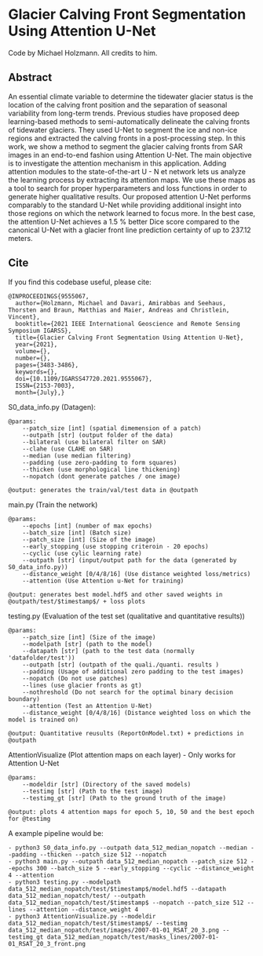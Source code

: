 # Glacier Calving Front Segmentation Using Attention U-Net

Code by Michael Holzmann. All credits to him.

## Abstract
An essential climate variable to determine the tidewater glacier status is the location of the calving front position and the separation of seasonal variability from long-term trends. Previous studies have proposed deep learning-based methods to semi-automatically delineate the calving fronts of tidewater glaciers. They used U-Net to segment the ice and non-ice regions and extracted the calving fronts in a post-processing step. In this work, we show a method to segment the glacier calving fronts from SAR images in an end-to-end fashion using Attention U-Net. The main objective is to investigate the attention mechanism in this application. Adding attention modules to the state-of-the-art U - N et network lets us analyze the learning process by extracting its attention maps. We use these maps as a tool to search for proper hyperparameters and loss functions in order to generate higher qualitative results. Our proposed attention U-Net performs comparably to the standard U-Net while providing additional insight into those regions on which the network learned to focus more. In the best case, the attention U-Net achieves a 1.5 % better Dice score compared to the canonical U-Net with a glacier front line prediction certainty of up to 237.12 meters.

## Cite
If you find this codebase useful, please cite:
```
@INPROCEEDINGS{9555067,
  author={Holzmann, Michael and Davari, Amirabbas and Seehaus, Thorsten and Braun, Matthias and Maier, Andreas and Christlein, Vincent},
  booktitle={2021 IEEE International Geoscience and Remote Sensing Symposium IGARSS}, 
  title={Glacier Calving Front Segmentation Using Attention U-Net}, 
  year={2021},
  volume={},
  number={},
  pages={3483-3486},
  keywords={},
  doi={10.1109/IGARSS47720.2021.9555067},
  ISSN={2153-7003},
  month={July},}
```

S0_data_info.py (Datagen):

	@params:
		--patch_size [int] (spatial dimemension of a patch)
		--outpath [str] (output folder of the data)
		--bilateral (use bilateral filter on SAR)
		--clahe (use CLAHE on SAR)
	 	--median (use median filtering)
		--padding (use zero-padding to form squares)
		--thicken (use morphological line thickening)
		--nopatch (dont generate patches / one image)

	@output: generates the train/val/test data in @outpath



main.py (Train the network)	

	@params:
		--epochs [int] (number of max epochs)
		--batch_size [int] (Batch size)
		--patch_size [int] (Size of the image)	
		--early_stopping (use stopping criteroin - 20 epochs)
		--cyclic (use cylic learning rate)
		--outpath [str] (input/output path for the data (generated by S0_data_info.py))
		--distance_weight [0/4/8/16] (Use distance weighted loss/metrics)
		--attention (Use Attention u-Net for training)
	
	@output: generates best model.hdf5 and other saved weights in @outpath/test/$timestamp$/ + loss plots


testing.py (Evaluation of the test set (qualitative and quantitative results))

	@params:
		--patch_size [int] (Size of the image)	
		--modelpath [str] (path to the model)
		--datapath [str] (path to the test data (normally 'datafolder/test'))
		--outpath [str] (outpath of the quali./quanti. results )
		--padding (Usage of additional zero padding to the test images)
		--nopatch (Do not use patches)
		--lines (use glacier fronts as gt)
		--nothreshold (Do not search for the optimal binary decision boundary)
		--attention (Test an Attention U-Net)
		--distance_weight [0/4/8/16] (Distance weighted loss on which the model is trained on)
	
	@output: Quantitative reusults (ReportOnModel.txt) + predictions in @outpath

AttentionVisualize (Plot attention maps on each layer) - Only works for Attention U-Net
	

	@params:
		--modeldir [str] (Directory of the saved models)
		--testimg [str] (Path to the test image)
		--testimg_gt [str] (Path to the ground truth of the image)
	
	@output: plots 4 attention maps for epoch 5, 10, 50 and the best epoch for @testimg


A example pipeline would be:

	- python3 S0_data_info.py --outpath data_512_median_nopatch --median --padding --thicken --patch_size 512 --nopatch
	- python3 main.py --outpath data_512_median_nopatch --patch_size 512 --epochs 300 --batch_size 5 --early_stopping --cyclic --distance_weight 4 --attention
	- python3 testing.py --modelpath data_512_median_nopatch/test/$timestamp$/model.hdf5 --datapath data_512_median_nopatch/test/ --outpath data_512_median_nopatch/test/$timestamp$ --nopatch --patch_size 512 --lines --attention --distance_weight 4
	- python3 AttentionVisualize.py --modeldir data_512_median_nopatch/test/$timestamp$/ --testimg data_512_median_nopatch/test/images/2007-01-01_RSAT_20_3.png --testimg_gt data_512_median_nopatch/test/masks_lines/2007-01-01_RSAT_20_3_front.png

